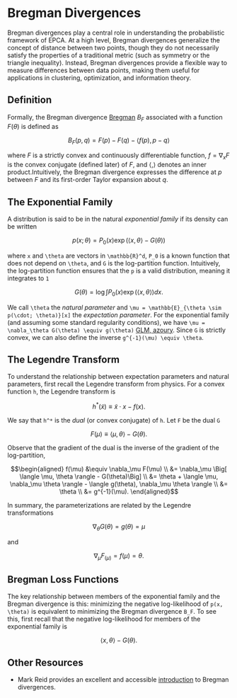 # Bregman Divergences

Bregman divergences play a central role in understanding the probabilistic framework of EPCA. At a high level, Bregman divergences generalize the concept of distance between two points, though they do not necessarily satisfy the properties of a traditional metric (such as symmetry or the triangle inequality). Instead, Bregman divergences provide a flexible way to measure differences between data points, making them useful for applications in clustering, optimization, and information theory.

## Definition

Formally, the Bregman divergence [Bregman](@cite) $B_F$ associated with a function $F(\theta)$ is defined as

```math
B_F(p, q) = F(p) - F(q) - \langle f(p), p - q \rangle
```

where $F$ is a strictly convex and continuously differentiable function, $f = \nabla_x F$ is the convex conjugate (defined later) of $F$, and $\langle , \rangle$ denotes an inner product.Intuitively, the Bregman divergence expresses the difference at $p$ between $F$ and its first-order Taylor expansion about $q$.

## The Exponential Family

A distribution is said to be in the natural *exponential family* if its density can be written

```math
p(x ; \theta) = P_0(x) \exp(\langle x, \theta \rangle - G(\theta) )
```

where ``x`` and ``\theta`` are vectors in ``\mathbb{R}^d``, ``P_0`` is a known function that does not depend on ``\theta``, and ``G`` is the log-partition function.  Intuitively, the log-partition function ensures that the ``p`` is a valid distribution, meaning it integrates to ``1``

```math
G(\theta) = \log \int P_0(x) \exp(\langle x, \theta \rangle) dx.
```

We call ``\theta`` the *natural parameter* and ``\mu = \mathbb{E}_{\theta \sim p(\cdot; \theta)}[x]`` the *expectation parameter*. For the exponential family (and assuming some standard regularity conditions), we have ``\mu = \nabla_\theta G(\theta) \equiv g(\theta)`` [GLM, azoury](@cite). Since ``G`` is strictly convex, we can also define the inverse ``g^{-1}(\mu) \equiv \theta``.

## The Legendre Transform

To understand the relationship between expectation parameters and natural parameters, first recall the Legendre transform from physics. For a convex function ``h``, the Legendre transform is 

```math
h^*(\tilde{x}) \equiv \tilde{x} \cdot x - f(x).
```

We say that ``h^*`` is the *dual* (or convex conjugate) of ``h``. Let ``F`` be the dual ``G``

```math
F(\mu) \equiv \langle \mu, \theta \rangle - G(\theta).
```

Observe that the gradient of the dual is the inverse of the gradient of the log-partition,

```math
\begin{aligned}
f(\mu) 
&\equiv \nabla_\mu F(\mu) \\
&= \nabla_\mu \Big[ \langle \mu, \theta \rangle - G(\theta)\Big] \\
&= \theta + \langle \mu, \nabla_\mu \theta \rangle - \langle g(\theta), \nabla_\mu \theta \rangle \\
&= \theta \\
&= g^{-1}(\mu).
\end{aligned}
```

In summary, the parameterizations are related by the Legendre transformations 

```math
\nabla_\theta G(\theta) = g(\theta) = \mu
```

and

```math
\nabla_\mu F_(\mu) = f(\mu) = \theta.
```

## Bregman Loss Functions

The key relationship between members of the exponential family and the Bregman divergence is this: minimizing the negative log-likelihood of ``p(x, \theta)`` is equivalent to minimizing the Bregman divergence ``B_F``. To see this, first recall that the negative log-likelihood for members of the exponential family is

```math
\langle x, \theta \rangle - G(\theta).
```

## Other Resources

- Mark Reid provides an excellent and accessible [introduction](https://mark.reid.name/blog/meet-the-bregman-divergences.html) to Bregman divergences.
